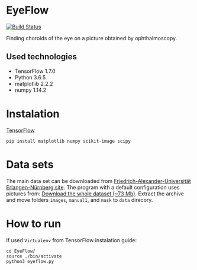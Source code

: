 # EyeFlow
[![Build Status](https://travis-ci.org/zperkowski/EyeFlow.svg?branch=master)](https://travis-ci.org/zperkowski/EyeFlow)

Finding choroids of the eye on a picture obtained by ophthalmoscopy.

## Used technologies
 * TensorFlow 1.7.0
 * Python 3.6.5
 * matplotlib 2.2.2
 * numpy 1.14.2

# Instalation

[TensorFlow](https://www.tensorflow.org/install/)

```
pip install matplotlib numpy scikit-image scipy
```

# Data sets
The main data set can be downloaded from [Friedrich-Alexander-Universität Erlangen-Nürnberg site](https://www5.cs.fau.de/research/data/fundus-images/).
The program with a default configuration uses pictures from: [Download the whole dataset (~73 Mb)](https://www5.cs.fau.de/fileadmin/research/datasets/fundus-images/all.zip).
Extract the archive and move folders `images`, `manual1`, and `mask` to `data` direcory.

# How to run
If used `Virtualenv` from TensorFlow instalation guide:

```
cd EyeFlow/
source ./bin/activate
python3 eyeflow.py
```
